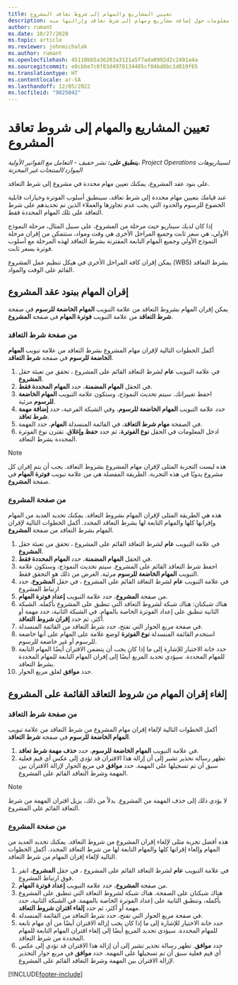 ```yaml
---
title: تعيين المشاريع والمهام إلى شروط تعاقد المشروع
description: يوفر هذا المقال معلومات حول إضافة مشاريع ومهام إلى شرط تعاقد وإزالتها منه.
author: rumant
ms.date: 10/27/2020
ms.topic: article
ms.reviewer: johnmichalak
ms.author: rumant
ms.openlocfilehash: 45118bb5a36203a3121a5f7ada0992d2c2491a4a
ms.sourcegitcommit: e0cbbe7c6f03d4978134405cf04bd8bc1d019f65
ms.translationtype: HT
ms.contentlocale: ar-SA
ms.lasthandoff: 12/05/2022
ms.locfileid: "9825042"
---
```

# <a name="map-projects-and-tasks-to-a-project-contract-line"></a>تعيين المشاريع والمهام إلى شروط تعاقد المشروع 

_**ينطبق على:** نشر خفيف - التعامل مع الفواتير الأولية‬، Project Operations لسيناريوهات الموارد/المنتجات غير المخزنة_

على بنود عقد المشروع، يمكنك تعيين مهام محددة في مشروع إلى شرط التعاقد.

عند قيامك بتعيين مهام محددة إلى شرط تعاقد، سينطبق أسلوب الفوترة وخيارات قابلية الخضوع للرسوم والحدود التي يجب عدم تجاوزها والعملاء الذين تم تحديدهم على شرط التعاقد على تلك المهام المحددة فقط.

إذا كان لديك سيناريو حيث مرحلة من المشروع، على سبيل المثال، مرحلة النموذج الأولي، هي سعر ثابت وجميع المراحل الأخرى هي وقت ومواد، ستتمكن من إقران مرحلة النموذج الأولي وجميع المهام التابعة المقترنة بشرط التعاقد لهذه المرحلة مع أسلوب فوترة بسعر ثابت.

يمكن إقران كافة المراحل الأخرى في هيكل تنظيم عمل المشروع (WBS) بشرط التعاقد القائم على الوقت والمواد.

## <a name="associate-tasks-to-project-contract-lines"></a>إقران المهام ببنود عقد المشروع

يمكن إقران المهام بشروط التعاقد من علامة التبويب **المهام الخاضعة للرسوم** في صفحة **شرط التعاقد** من علامة التبويب **فوترة المهام** في صفحة **المشروع**.

### <a name="from-the-contract-line-page"></a>من صفحة شرط التعاقد

أكمل الخطوات التالية لإقران مهام المشروع بشرط التعاقد من علامة تبويب **المهام الخاضعة للرسوم** في صفحة **شرط التعاقد**.

1. في علامة التبويب **عام** لشرط التعاقد القائم على المشروع ، تحقق من تعبئة حقل **المشروع**.
2. في الحقل **المهام المضمنة**، حدد **المهام المحددة فقط**.
3. احفظ تغييراتك. سيتم تحديث النموذج، وستكون علامة التبويب **المهام الخاضعة للرسوم** مرئية.
4. حدد علامة التبويب **المهام الخاضعة للرسوم**، وفي الشبكة الفرعية، حدد **إضافة مهمة شرط تعاقد**.
5. في الصفحة **مهام شرط التعاقد**، في القائمة المنسدلة **المهام**، حدد المهمة. 
6. ادخل المعلومات في الحقل **نوع الفوترة**، ثم حدد **حفظ وإغلاق**. تقترن نوع الفوترة المحددة بشرط التعاقد.

> [!NOTE]
> هذه ليست التجربة المثلى لإقران مهام المشروع بشروط التعاقد. يجب أن يتم إقران كل مشروع يدويًا في هذه التجربة. الطريقة المفضلة هي من علامة تبويب **فوترة المهام** في صفحة **المشروع**.

### <a name="from-the-project-page"></a>من صفحة المشروع

هذه هي الطريقة المثلى لإقران المهام بشروط التعاقد. يمكنك تحديد العديد من المهام وإقرانها كلها والمهام التابعة لها بشرط التعاقد المحدد. أكمل الخطوات التالية لإقران المهام بشرط التعاقد من صفحة **المشروع**.

1. في علامة التبويب **عام** لشرط التعاقد القائم على المشروع ، تحقق من تعبئة حقل **المشروع**.
2. في الحقل **المهام المضمنة**، حدد **المهام المحددة فقط**.
3. احفظ شرط التعاقد القائم على المشروع. سيتم تحديث النموذج، وستكون علامة التبويب **المهام الخاضعة للرسوم** مرئية. الغرض من ذلك هو التحقق فقط.
4. في علامة التبويب **عام** لشرط التعاقد القائم على المشروع ، في حقل **المشروع**، حدد ارتباط المشروع
5. من صفحة **المشروع**، حدد علامة التبويب **إعداد فوترة المهام**.
6. هناك شبكتان: هناك شبكة لشروط التعاقد التي تنطبق على المشروع بأكمله. الشبكة الثانية تنطبق على إعداد الفوترة الخاصة بالمهام. في الشبكة الثانية، حدد مهمة أو أكثر، ثم حدد **إقران شروط التعاقد**.
7. في صفحة مربع الحوار التي تفتح، حدد شرط التعاقد من القائمة المنسدلة.
8. استخدم القائمة المنسدلة **نوع الفوترة** لوضع علامة على المهام على أنها خاضعة للرسوم أو غير خاضعة للرسوم.
9. حدد خانة الاختيار للإشارة إلى ما إذا كان يجب أن يتضمن الاقتران أيضًا المهام التابعة للمهام المحددة. سيؤدي تحديد المربع أيضًا إلى إقران المهام التابعة للمهام المحددة بشرط التعاقد.
10. حدد **موافق** لغلق مربع الحوار.

## <a name="unassociate-tasks-from-project-based-contract-lines"></a>إلغاء إقران المهام من شروط التعاقد القائمة على المشروع

### <a name="from-the-contract-line-page"></a>من صفحة شرط التعاقد

أكمل الخطوات التالية لإلغاء إقران مهام المشروع من شرط التعاقد من علامة تبويب **المهام الخاضعة للرسوم** في صفحة **شرط التعاقد**.

1. في علامة التبويب **المهام الخاضعة للرسوم**، حدد **حذف مهمة شرط تعاقد**.
2. تظهر رسالة تحذير تشير إلى أن إزالة هذا الاقتران قد تؤدي إلى عكس أي قيم فعلية سبق أن تم تسجيلها على المهمة. حدد **موافق** في مربع الحوار لإزالة الاقتران بين المهمة وشرط التعاقد القائم على المشروع. 

> [!NOTE]
> لا يؤدي ذلك إلى حذف المهمة من المشروع. بدلاً من ذلك، يزيل اقتران المهمة من شرط التعاقد القائم على المشروع.

### <a name="from-the-project-page"></a>من صفحة المشروع

هذه أفضل تجربة مثلى لإلغاء إقران المشروع من شروط التعاقد. يمكنك تحديد العديد من المهام وإلغاء إقرانها كلها والمهام التابعة لها من شرط التعاقد المحدد. أكمل الخطوات التالية لإلغاء إقران المهام من شرط التعاقد.

1. في علامة التبويب **عام** لشرط التعاقد القائم على المشروع ، في حقل **المشروع**، انقر فوق ارتباط المشروع.
2. من صفحة **المشروع**، حدد علامة التبويب **إعداد فوترة المهام**.
3. هناك شبكتان على الصفحة. هناك شبكة لشروط التعاقد التي تنطبق على المشروع بأكمله، وتنطبق الثانية على إعداد الفوترة الخاصة بالمهمة. في الشبكة الثانية، حدد مهمة أو أكثر، ثم حدد **إلغاء اقتران شروط التعاقد**.
4. في صفحة مربع الحوار التي تفتح، حدد شرط التعاقد من القائمة المنسدلة.
5. حدد خانة الاختيار للإشارة إلى ما إذا كان يجب إزالة الاقتران أيضًا من أي مهام تابعة للمهام المحددة. سيؤدي تحديد المربع أيضًا إلى إلغاء اقتران المهام التابعة للمهام المحددة من شرط التعاقد.
6. حدد **موافق**. تظهر رسالة تحذير تشير إلى أن إزالة هذا الاقتران قد تؤدي إلى عكس أي قيم فعلية سبق أن تم تسجيلها على المهمة. حدد **موافق** في مربع حوار التحذير لإزالة الاقتران بين المهمة وشرط التعاقد القائم على المشروع.


[!INCLUDE[footer-include](../../includes/footer-banner.md)]
